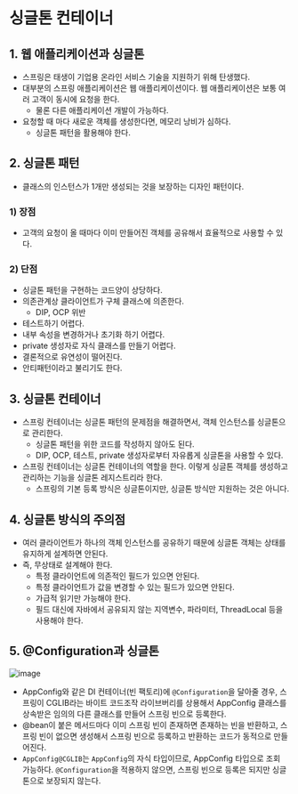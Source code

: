 # 싱글톤 컨테이너

## 1. 웹 애플리케이션과 싱글톤

- 스프링은 태생이 기업용 온라인 서비스 기술을 지원하기 위해 탄생했다.
- 대부분의 스프링 애플리케이션은 웹 애플리케이션이다. 웹 애플리케이션은 보통 여러 고객이 동시에 요청을 한다.
  - 물론 다른 애플리케이션 개발이 가능하다.
- 요청할 때 마다 새로운 객체를 생성한다면, 메모리 낭비가 심하다.
  - 싱글톤 패턴을 활용해야 한다.

## 2. 싱글톤 패턴

- 클래스의 인스턴스가 1개만 생성되는 것을 보장하는 디자인 패턴이다.

### 1) 장점

- 고객의 요청이 올 때마다 이미 만들어진 객체를 공유해서 효율적으로 사용할 수 있다.

### 2) 단점

- 싱글톤 패턴을 구현하는 코드양이 상당하다.
- 의존관계상 클라이언트가 구체 클래스에 의존한다.
  - DIP, OCP 위반
- 테스트하기 어렵다.
- 내부 속성을 변경하거나 초기화 하기 어렵다.
- private 생성자로 자식 클래스를 만들기 어렵다.
- 결론적으로 유연성이 떨어진다.
- 안티패턴이라고 불리기도 한다.

## 3. 싱글톤 컨테이너

- 스프링 컨테이너는 싱글톤 패턴의 문제점을 해결하면서, 객체 인스턴스를 싱글톤으로 관리한다.
  - 싱글톤 패턴을 위한 코드를 작성하지 않아도 된다.
  - DIP, OCP, 테스트, private 생성자로부터 자유롭게 싱글톤을 사용할 수 있다.
- 스프링 컨테이너는 싱글톤 컨테이너의 역할을 한다. 이렇게 싱글톤 객체를 생성하고 관리하는 기능을 싱글톤 레지스트리라 한다.
  - 스프링의 기본 등록 방식은 싱글톤이지만, 싱글톤 방식만 지원하는 것은 아니다.

## 4. 싱글톤 방식의 주의점

- 여러 클라이언트가 하나의 객체 인스턴스를 공유하기 때문에 싱글톤 객체는 상태를 유지하게 설계하면 안된다.
- 즉, 무상태로 설계해야 한다.
  - 특정 클라이언트에 의존적인 필드가 있으면 안된다.
  - 특정 클라이언트가 값을 변경할 수 있는 필드가 있으면 안된다.
  - 가급적 읽기만 가능해야 한다.
  - 필드 대신에 자바에서 공유되지 않는 지역변수, 파라미터, ThreadLocal 등을 사용해야 한다.

## 5. @Configuration과 싱글톤

![image](https://user-images.githubusercontent.com/87891581/147808366-58fd3d1b-3d71-44bc-bd82-9946224f783b.png)

- AppConfig와 같은 DI 컨테이너(빈 팩토리)에 `@Configuration`을 달아줄 경우, 스프링이 CGLIB라는 바이트 코드조작 라이브버리를 상용해서 AppConfig 클래스를 상속받은 임의의 다른 클래스를 만들어 스프링 빈으로 등록한다.
- @bean이 붙은 메서드마다 이미 스프링 빈이 존재하면 존재하는 빈을 반환하고, 스프링 빈이 없으면 생성해서 스프링 빈으로 등록하고 반환하는 코드가 동적으로 만들어진다.
- `AppConfig@CGLIB`는 `AppConfig`의 자식 타입이므로, AppConfig 타입으로 조회 가능하다.
  `@Configuration`을 적용하지 않으면, 스프링 빈으로 등록은 되지만 싱글톤으로 보장되지 않는다.
